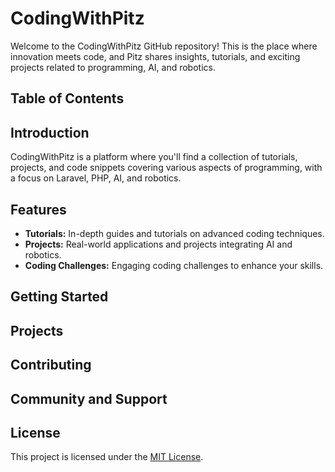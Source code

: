 # CodingWithPitz

Welcome to the CodingWithPitz GitHub repository! This is the place where innovation meets code, and Pitz shares insights, tutorials, and exciting projects related to programming, AI, and robotics.

## Table of Contents
 

## Introduction

CodingWithPitz is a platform where you'll find a collection of tutorials, projects, and code snippets covering various aspects of programming, with a focus on Laravel, PHP, AI, and robotics.

## Features

- **Tutorials:** In-depth guides and tutorials on advanced coding techniques.
- **Projects:** Real-world applications and projects integrating AI and robotics.
- **Coding Challenges:** Engaging coding challenges to enhance your skills. 

## Getting Started

 

## Projects

 
## Contributing

 
## Community and Support

 
## License

This project is licensed under the [MIT License](LICENSE.md).
